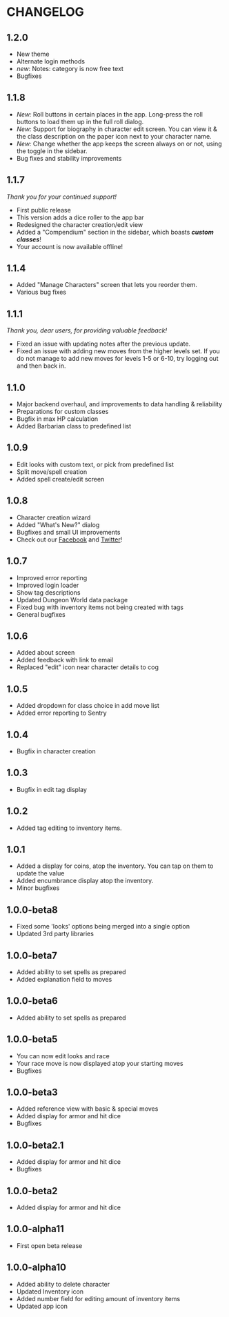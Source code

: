 # CHANGELOG

## 1.2.0

- New theme
- Alternate login methods
- _new_: Notes: category is now free text
- Bugfixes

## 1.1.8

- _New:_ Roll buttons in certain places in the app. Long-press the roll buttons to load them up in the full roll dialog.
- _New:_ Support for biography in character edit screen. You can view it & the class description on the paper icon next to your character name.
- _New:_ Change whether the app keeps the screen always on or not, using the toggle in the sidebar.
- Bug fixes and stability improvements

## 1.1.7

_Thank you for your continued support!_

- First public release
- This version adds a dice roller to the app bar
- Redesigned the character creation/edit view
- Added a "Compendium" section in the sidebar, which boasts **_custom classes_**!
- Your account is now available offline!

## 1.1.4

- Added "Manage Characters" screen that lets you reorder them.
- Various bug fixes

## 1.1.1

_Thank you, dear users, for providing valuable feedback!_

- Fixed an issue with updating notes after the previous update.
- Fixed an issue with adding new moves from the higher levels set.
  If you do not manage to add new moves for levels 1-5 or 6-10, try logging out
  and then back in.

## 1.1.0

- Major backend overhaul, and improvements to data handling & reliability
- Preparations for custom classes
- Bugfix in max HP calculation
- Added Barbarian class to predefined list

## 1.0.9

- Edit looks with custom text, or pick from predefined list
- Split move/spell creation
- Added spell create/edit screen

## 1.0.8

- Character creation wizard
- Added "What's New?" dialog
- Bugfixes and small UI improvements
- Check out our [Facebook](https://facebook.com/dungeonpaper) and [Twitter](https://twitter.com/dungeonpaper)!

## 1.0.7

- Improved error reporting
- Improved login loader
- Show tag descriptions
- Updated Dungeon World data package
- Fixed bug with inventory items not being created with tags
- General bugfixes

## 1.0.6

- Added about screen
- Added feedback with link to email
- Replaced "edit" icon near character details to cog

## 1.0.5

- Added dropdown for class choice in add move list
- Added error reporting to Sentry

## 1.0.4

- Bugfix in character creation

## 1.0.3

- Bugfix in edit tag display

## 1.0.2

- Added tag editing to inventory items.

## 1.0.1

- Added a display for coins, atop the inventory. You can tap on them to update the value
- Added encumbrance display atop the inventory.
- Minor bugfixes

## 1.0.0-beta8

- Fixed some 'looks' options being merged into a single option
- Updated 3rd party libraries

## 1.0.0-beta7

- Added ability to set spells as prepared
- Added explanation field to moves

## 1.0.0-beta6

- Added ability to set spells as prepared

## 1.0.0-beta5

- You can now edit looks and race
- Your race move is now displayed atop your starting moves
- Bugfixes

## 1.0.0-beta3

- Added reference view with basic & special moves
- Added display for armor and hit dice
- Bugfixes

## 1.0.0-beta2.1

- Added display for armor and hit dice
- Bugfixes

## 1.0.0-beta2

- Added display for armor and hit dice

## 1.0.0-alpha11

- First open beta release

## 1.0.0-alpha10

- Added ability to delete character
- Updated Inventory icon
- Added number field for editing amount of inventory items
- Updated app icon
